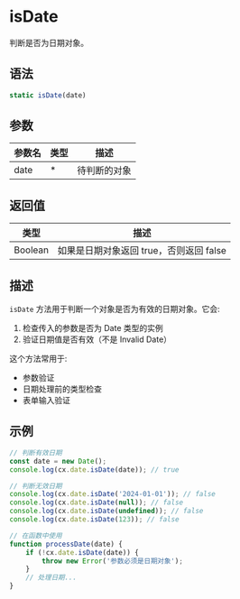 # isDate

判断是否为日期对象。

## 语法

```javascript
static isDate(date)
```

## 参数

| 参数名 | 类型 | 描述 |
|--------|------|------|
| date | * | 待判断的对象 |

## 返回值

| 类型 | 描述 |
|------|------|
| Boolean | 如果是日期对象返回 true，否则返回 false |

## 描述

`isDate` 方法用于判断一个对象是否为有效的日期对象。它会:

1. 检查传入的参数是否为 Date 类型的实例
2. 验证日期值是否有效（不是 Invalid Date）

这个方法常用于:
- 参数验证
- 日期处理前的类型检查
- 表单输入验证

## 示例

```javascript
// 判断有效日期
const date = new Date();
console.log(cx.date.isDate(date)); // true

// 判断无效日期
console.log(cx.date.isDate('2024-01-01')); // false
console.log(cx.date.isDate(null)); // false
console.log(cx.date.isDate(undefined)); // false
console.log(cx.date.isDate(123)); // false

// 在函数中使用
function processDate(date) {
    if (!cx.date.isDate(date)) {
        throw new Error('参数必须是日期对象');
    }
    // 处理日期...
}
``` 